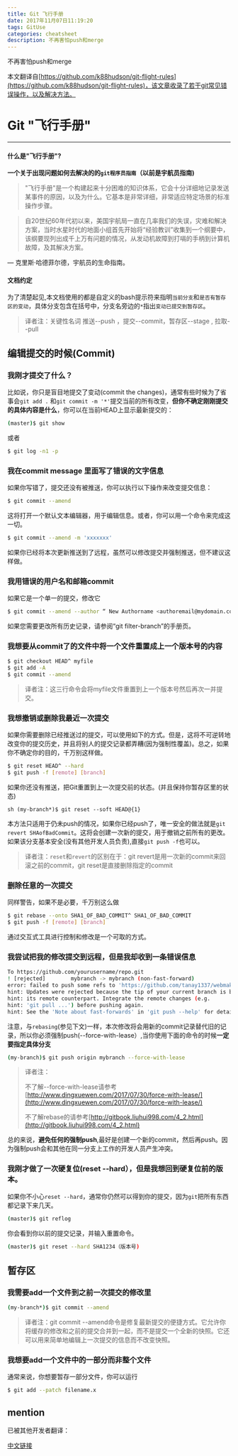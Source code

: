 ```yaml
---
title: Git 飞行手册
date: 2017年11月07日11:19:20
tags: GitUse
categories: cheatsheet
description: 不再害怕push和merge
---
```


不再害怕push和merge

本文翻译自[https://github.com/k88hudson/git-flight-rules](https://github.com/k88hudson/git-flight-rules)，该文章收录了若干git常见错误操作，以及解决方法。

# Git "飞行手册"
---


#### **什么是"飞行手册"?**

**一个关于出现问题如何去解决的的`git程序员指南`（以前是宇航员指南)**

> "飞行手册"是一个构建起来十分困难的知识体系，它会十分详细地记录发送某事件的原因，以及为什么。它基本是非常详细，非常适应特定场景的标准操作步骤。 

> 自20世纪60年代初以来，美国宇航局一直在几率我们的失误，灾难和解决方案，当时水星时代的地面小组首先开始将“经验教训”收集到一个纲要中，该纲要现列出成千上万有问题的情况，从发动机故障到打嗝的手柄到计算机故障，及其解决方案。
> 

— 克里斯·哈德菲尔德，宇航员的生命指南。


#### 文档约定

为了清楚起见,本文档使用的都是自定义的bash提示符来指明`当前分支`和`是否有暂存区的变动`，具体分支包含在括号中，分支名旁边的`*`指出`变动已提交到暂存区`。

> 译者注：关键性名词 推送--push ，提交--commit，暂存区--stage , 拉取--pull



## 编辑提交的时候(Commit)

### 我刚才提交了什么？

比如说，你只是盲目地提交了变动(commit the changes)，通常有些时候为了省事会`git add .` 和`git commit -m '*'`提交当前的所有改变，**但你不确定刚刚提交的具体内容是什么**，你可以在当前HEAD上显示最新提交的：

```sh
(master)$ git show
```

或者

```sh
$ git log -n1 -p
```

### 我在commit message 里面写了错误的文字信息

如果你写错了，提交还没有被推送，你可以执行以下操作来改变提交信息：

```sh
$ git commit --amend
```

这将打开一个默认文本编辑器，用于编辑信息。或者，你可以用一个命令来完成这一切。

```sh
$ git commit --amend -m 'xxxxxxx'
```
如果你已经将本次更新推送到了远程，虽然可以修改提交并强制推送，但不建议这样做。

### 我用错误的用户名和邮箱commit

如果它是一个单一的提交，修改它

```sh
$ git commit --amend --author “ New Authorname <authoremail@mydomain.com> ”
```

如果您需要更改所有历史记录，请参阅“git filter-branch”的手册页。

### 我想要从commit了的文件中将一个文件重置成上一个版本号的内容

```sh
$ git checkout HEAD^ myfile
$ git add -A
$ git commit --amend 
```

> 译者注：这三行命令会将myfile文件重置到上一个版本号然后再次一并提交。

### 我想撤销或删除我最近一次提交
如果你需要删除已经推送过的提交，可以使用如下的方式。但是，这将不可逆转地改变你的提交历史，并且将别人的提交记录都弄糟(因为强制性覆盖)。总之，如果你不确定你的目的，千万别这样做。

```sh
$ git reset HEAD^ --hard
$ git push -f [remote] [branch]
```

如果你还没有推送，把Git重置到上一次提交前的状态。(并且保持你暂存区里的状态)

``sh
(my-branch*)$ git reset --soft HEAD@{1}
``

本方法只适用于仍未push的情况，如果你已经push了，唯一安全的做法就是`git revert SHAofBadCommit`。这将会创建一次新的提交，用于撤销之前所有的更改。如果该分支基本安全(没有其他开发人员负责),直接`git push -f`也可以。

> 译者注：`reset`和`revert`的区别在于：git revert是用一次新的commit来回滚之前的commit，git reset是直接删除指定的commit
> 

### 删除任意的一次提交
同样警告，如果不是必要，千万别这么做

```sh
$ git rebase --onto SHA1_OF_BAD_COMMIT^ SHA1_OF_BAD_COMMIT
$ git push -f [remote] [branch]
```

通过交互式工具进行控制和修改是一个可取的方式。

### 我尝试把我的修改提交到远程，但是我却收到一条错误信息

```sh
To https://github.com/yourusername/repo.git
! [rejected]        mybranch -> mybranch (non-fast-forward)
error: failed to push some refs to 'https://github.com/tanay1337/webmaker.org.git'
hint: Updates were rejected because the tip of your current branch is behind
hint: its remote counterpart. Integrate the remote changes (e.g.
hint: 'git pull ...') before pushing again.
hint: See the 'Note about fast-forwards' in 'git push --help' for details.
```

注意，与`rebasing`(参见下文)一样，本次修改将会用新的commit记录替代旧的记录，所以你必须强制push(--force-with-lease）,当你使用下面的命令的时候**一定要指定具体分支**

```sh
(my-branch)$ git push origin mybranch --force-with-lease
```
> 译者注：
> 
> 不了解--force-with-lease请参考[http://www.dingxuewen.com/2017/07/30/force-with-lease/](http://www.dingxuewen.com/2017/07/30/force-with-lease/) 
> 
> 不了解rebase的请参考[http://gitbook.liuhui998.com/4_2.html](http://gitbook.liuhui998.com/4_2.html)

总的来说，**避免任何的强制push**,最好是创建一个新的commit，然后再push。因为强制push会和其他在同一分支上工作的开发人员产生冲突。

### 我刚才做了一次硬复位(reset --hard），但是我想回到硬复位前的版本。

如果你不小心`reset --hard`，通常你仍然可以得到你的提交，因为`git`把所有东西都记录下来几天。

```sh
(master)$ git reflog
```
你会看到你以前的提交记录，并输入重置命令。

```sh
(master)$ git reset --hard SHA1234（版本号)
```

暂存区
--

### 我需要add一个文件到之前一次提交的修改里
```sh
(my-branch*)$ git commit --amend
```
> 译者注：git commit --amend命令是修复最新提交的便捷方式。它允许你将缓存的修改和之前的提交合并到一起，而不是提交一个全新的快照。它还可以用来简单地编辑上一次提交的信息而不改变快照。
> 

### 我想要add一个文件中的一部分而非整个文件

通常来说，你想要暂存一部分文件，你可以运行

```sh
$ git add --patch filename.x
```



mention
--

已被其他开发者翻译：

[中文链接](https://github.com/k88hudson/git-flight-rules/blob/master/README_zh-cn.md)